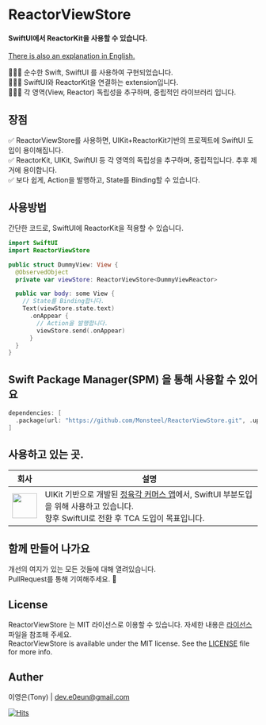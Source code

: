 # ReactorViewStore

#### SwiftUI에서 ReactorKit을 사용할 수 있습니다.

[There is also an explanation in English.](https://github.com/Monsteel/ReactorViewStore/tree/main/README_EN.md)

💁🏻‍♂️ 순수한 Swift, SwiftUI 를 사용하여 구현되었습니다.<br>
💁🏻‍♂️ SwiftUI와 ReactorKit을 연결하는 extension입니다.<br>
💁🏻‍♂️ 각 영역(View, Reactor) 독립성을 추구하며, 중립적인 라이브러리 입니다.<br>

## 장점

✅ ReactorViewStore를 사용하면, UIKit+ReactorKit기반의 프로젝트에 SwiftUI 도입이 용이해집니다.<br>
✅ ReactorKit, UIKit, SwiftUI 등 각 영역의 독립성을 추구하며, 중립적입니다. 추후 제거에 용이합니다.<br>
✅ 보다 쉽게, Action을 발행하고, State를 Binding할 수 있습니다.<br>

## 사용방법

간단한 코드로, SwiftUI에 ReactorKit을 적용할 수 있습니다.<br>

```swift
import SwiftUI
import ReactorViewStore

public struct DummyView: View {
  @ObservedObject
  private var viewStore: ReactorViewStore<DummyViewReactor>

  public var body: some View {
    // State를 Binding합니다.
    Text(viewStore.state.text)
      .onAppear {
        // Action을 발행합니다.
        viewStore.send(.onAppear)
      }
  }
}
```

## Swift Package Manager(SPM) 을 통해 사용할 수 있어요

```swift
dependencies: [
  .package(url: "https://github.com/Monsteel/ReactorViewStore.git", .upToNextMajor(from: "0.0.1"))
]
```

## 사용하고 있는 곳.

| 회사                                                                                                                      | 설명                                                                                                                                                                                                                                                                      |
| ------------------------------------------------------------------------------------------------------------------------- | ------------------------------------------------------------------------------------------------------------------------------------------------------------------------------------------------------------------------------------------------------------------------- |
| <img src="https://github.com/Monsteel/ReactorViewStore/assets/52942409/e2754e73-ac06-4520-9ddf-e0bf84e84f93" height="50"> | UIKit 기반으로 개발된 [정육각 커머스 앱](https://apps.apple.com/kr/app/%EC%A0%95%EC%9C%A1%EA%B0%81-%EC%96%B8%EC%A0%9C%EB%82%98-%EC%B4%88%EC%8B%A0%EC%84%A0/id1490984523)에서, SwiftUI 부분도입을 위해 사용하고 있습니다.<br>향후 SwiftUI로 전환 후 TCA 도입이 목표입니다. |

## 함께 만들어 나가요

개선의 여지가 있는 모든 것들에 대해 열려있습니다.<br>
PullRequest를 통해 기여해주세요. 🙏

## License

ReactorViewStore 는 MIT 라이선스로 이용할 수 있습니다. 자세한 내용은 [라이선스](https://github.com/Monsteel/ReactorViewStore/tree/main/LICENSE) 파일을 참조해 주세요.<br>
ReactorViewStore is available under the MIT license. See the [LICENSE](https://github.com/Monsteel/ReactorViewStore/tree/main/LICENSE) file for more info.

## Auther

이영은(Tony) | dev.e0eun@gmail.com

[![Hits](https://hits.seeyoufarm.com/api/count/incr/badge.svg?url=https%3A%2F%2Fgithub.com%2FMonsteel%2FReactorViewStore&count_bg=%2379C83D&title_bg=%23555555&icon=&icon_color=%23E7E7E7&title=hits&edge_flat=false)](https://hits.seeyoufarm.com)
